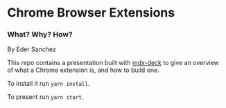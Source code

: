 # Chrome Browser Extensions

### What? Why? How?

By Eder Sanchez

This repo contains a presentation built with [mdx-deck](https://github.com/jxnblk/mdx-deck) to give an overview of what a Chrome extension is, and how to build one.

To install it run `yarn install`.

To present run `yarn start`.
